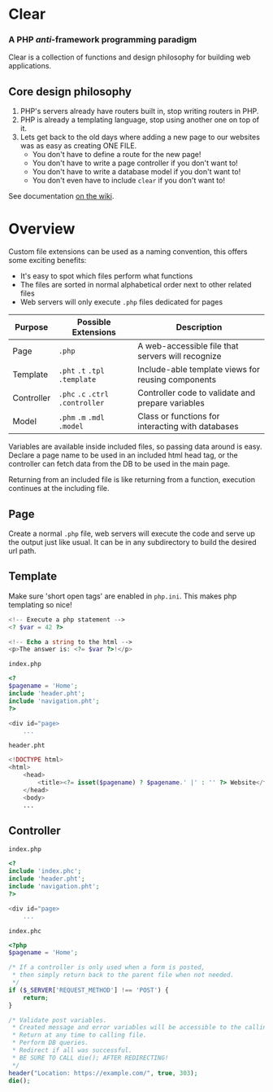 # Clear

### A PHP *anti*-framework programming paradigm

Clear is a collection of functions and design philosophy for building web applications.

## Core design philosophy

1. PHP's servers already have routers built in, stop writing routers in PHP.
2. PHP is already a templating language, stop using another one on top of it.
3. Lets get back to the old days where adding a new page to our websites was as easy as creating ONE FILE.
	* You don't have to define a route for the new page!
	* You don't have to write a page controller if you don't want to!
	* You don't have to write a database model if you don't want to!
	* You don't even have to include `clear` if you don't want to!

See documentation [on the wiki](https://github.com/knickers/clear/wiki).

# Overview

Custom file extensions can be used as a naming convention, this offers some exciting benefits:
 * It's easy to spot which files perform what functions
 * The files are sorted in normal alphabetical order next to other related files
 * Web servers will only execute `.php` files dedicated for pages

Purpose    | Possible Extensions | Description
-----------|---------------------|------------
Page       |`.php`               | A web-accessible file that servers will recognize
Template   |`.pht` `.t` `.tpl` `.template`| Include-able template views for reusing components
Controller |`.phc` `.c` `.ctrl` `.controller`| Controller code to validate and prepare variables
Model      |`.phm` `.m` `.mdl` `.model` | Class or functions for interacting with databases

Variables are available inside included files, so passing data around is easy. Declare a page name to be used in an included html head tag, or the controller can fetch data from the DB to be used in the main page.

Returning from an included file is like returning from a function, execution continues at the including file.

## Page

Create a normal `.php` file, web servers will execute the code and serve up the output just like usual. It can be in any subdirectory to build the desired url path.

## Template

Make sure 'short open tags' are enabled in `php.ini`. This makes php templating so nice!

```php
<!-- Execute a php statement -->
<? $var = 42 ?>

<!-- Echo a string to the html -->
<p>The answer is: <?= $var ?>!</p>
```

`index.php`
```php
<?
$pagename = 'Home';
include 'header.pht';
include 'navigation.pht';
?>

<div id="page>
    ...
```

`header.pht`
```php
<!DOCTYPE html>
<html>
    <head>
        <title><?= isset($pagename) ? $pagename.' |' : '' ?> Website</title>
    </head>
    <body>
    ...
```

## Controller

`index.php`
```php
<?
include 'index.phc';
include 'header.pht';
include 'navigation.pht';
?>

<div id="page>
    ...
```

`index.phc`
```php
<?php
$pagename = 'Home';

/* If a controller is only used when a form is posted,
 * then simply return back to the parent file when not needed.
 */
if ($_SERVER['REQUEST_METHOD'] !== 'POST') {
    return;
}

/* Validate post variables.
 * Created message and error variables will be accessible to the calling file.
 * Return at any time to calling file.
 * Perform DB queries.
 * Redirect if all was successful.
 * BE SURE TO CALL die(); AFTER REDIRECTING!
 */
header("Location: https://example.com/", true, 303);
die();
```
